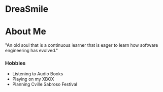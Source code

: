 # DreaSmile
# About Me
"An old soul that is a continuous learner that is eager to learn how software engineering has evolved."
### Hobbies
- Listening to Audio Books
- Playing on my XBOX
- Planning Cville Sabroso Festival
